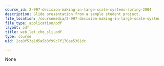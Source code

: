 ```yaml
---
course_id: 2-997-decision-making-in-large-scale-systems-spring-2004
description: Slide presentation from a sample student project.
file_location: /coursemedia/2-997-decision-making-in-large-scale-systems-spring-2004/2ce0f53e1d5a5b3f99c7f170ae5361dc_web_let_cho_sli.pdf
file_type: application/pdf
layout: pdf
title: web_let_cho_sli.pdf
type: course
uid: 2ce0f53e1d5a5b3f99c7f170ae5361dc

---
```

None